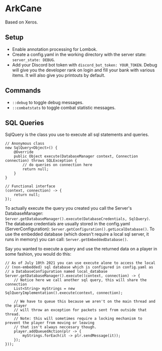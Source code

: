 # ArkCane #
Based on Xeros.

## Setup
- Enable annotation processing for Lombok.
- Create a config.yaml in the working directory with the server state: `server_state: DEBUG`.
- Add your Discord bot token with `discord_bot_token: YOUR_TOKEN`.
Debug will give you the developer rank on login and fill your bank with various items.
It will also give you printouts by default.

## Commands
- `::debug` to toggle debug messages.
- `::combatstats` to toggle combat statistic messages.

## SQL Queries
SqlQuery is the class you use to execute all sql statements and queries.

```
// Anonymous class
new SqlQuery<Object>() {
    @Override
    public Object execute(DatabaseManager context, Connection connection) throws SQLException {
        // do queries on connection here
        return null;
    }
}

// Functional interface
(context, connection) -> {
    return null;
});
```

To actually execute the query you created you call the Server's DatabaseManager: `Server.getDatabaseManager().execute(DatabaseCredentials, SqlQuery)`.
The database credentials are usually stored in the config.yaml (ServerConfiguration): `Server.getConfiguration().getLocalDatabase()`. To use the embedded database 
(which doesn't require a local sql server, it runs in memory) you can call: `Server.getEmbeddedDatabase()`.

Say you wanted to execute a query and use the returned data on a player in some fashion, you would do this:
```
// As of July 10th 2021 you can use execute alone to access the local 
// (non-embedded) sql database which is configured in config.yaml as 
// a DatabaseConfiguration named local_database
Server.getDatabaseManager().execute((context, connection) -> {
    // Notice here we call another sql query, this will share the connection
    List<String> myStrings = new SqlQueryImplementation().execute(context, connection);

    // We have to queue this because we aren't on the main thread and the player
    // will throw an exception for packets sent from outside that thread.
    // Note: this will sometimes require a locking mechanism to prevent the player from moving or leaving
    // that isn't always neccesary though.
    player.addQueuedAction(plr -> {
        myStrings.forEach(it -> plr.sendMessage(it));
    });
}));

```
